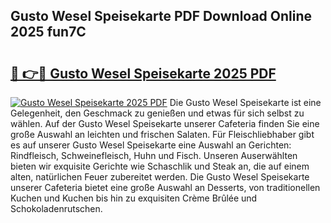 ## Gusto Wesel Speisekarte PDF Download Online 2025 fun7C

# <h2><a href="http://gc7yg6.nevu.top/?p=Gusto+Wesel+Speisekarte">🔗 👉🔴 Gusto Wesel Speisekarte 2025 PDF</a></h2>

[![Gusto Wesel Speisekarte 2025 PDF](https://i.imgur.com/dBaPXMq.png)](http://gc7yg6.nevu.top/?p=Gusto+Wesel+Speisekarte)
Die Gusto Wesel Speisekarte ist eine Gelegenheit, den Geschmack zu genießen und etwas für sich selbst zu wählen. Auf der Gusto Wesel Speisekarte unserer Cafeteria finden Sie eine große Auswahl an leichten und frischen Salaten. Für Fleischliebhaber gibt es auf unserer Gusto Wesel Speisekarte eine Auswahl an Gerichten: Rindfleisch, Schweinefleisch, Huhn und Fisch. Unseren Auserwählten bieten wir exquisite Gerichte wie Schaschlik und Steak an, die auf einem alten, natürlichen Feuer zubereitet werden. Die Gusto Wesel Speisekarte unserer Cafeteria bietet eine große Auswahl an Desserts, von traditionellen Kuchen und Kuchen bis hin zu exquisiten Crème Brûlée und Schokoladenrutschen.
